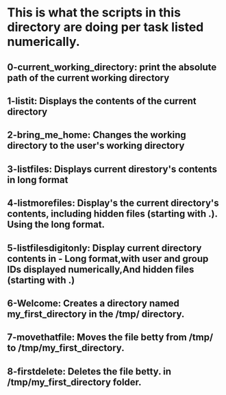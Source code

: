 # This is what the scripts in this directory are doing per task listed numerically.

## 0-current_working_directory: print the absolute path of the current working directory
## 1-listit: Displays the contents of the current directory
## 2-bring_me_home: Changes the working directory to the user's working directory
## 3-listfiles: Displays current direstory's contents in long format
## 4-listmorefiles: Display's the current directory's contents, including hidden files (starting with .). Using the long format.
## 5-listfilesdigitonly: Display current directory contents in - Long format,with user and group IDs displayed numerically,And hidden files (starting with .)
## 6-Welcome: Creates a directory named my_first_directory in the /tmp/ directory.
## 7-movethatfile: Moves the file betty from /tmp/ to /tmp/my_first_directory.
## 8-firstdelete: Deletes the file betty. in /tmp/my_first_directory folder.

